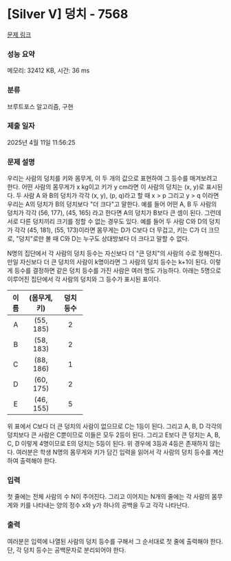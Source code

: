# [Silver V] 덩치 - 7568 

[문제 링크](https://www.acmicpc.net/problem/7568) 

### 성능 요약

메모리: 32412 KB, 시간: 36 ms

### 분류

브루트포스 알고리즘, 구현

### 제출 일자

2025년 4월 11일 11:56:25

### 문제 설명

<p>우리는 사람의 덩치를 키와 몸무게, 이 두 개의 값으로 표현하여 그 등수를 매겨보려고 한다. 어떤 사람의 몸무게가 x kg이고 키가 y cm라면 이 사람의 덩치는 (x, y)로 표시된다. 두 사람 A 와 B의 덩치가 각각 (x, y), (p, q)라고 할 때 x > p 그리고 y > q 이라면 우리는 A의 덩치가 B의 덩치보다 "더 크다"고 말한다. 예를 들어 어떤 A, B 두 사람의 덩치가 각각 (56, 177), (45, 165) 라고 한다면 A의 덩치가 B보다 큰 셈이 된다. 그런데 서로 다른 덩치끼리 크기를 정할 수 없는 경우도 있다. 예를 들어 두 사람 C와 D의 덩치가 각각 (45, 181), (55, 173)이라면 몸무게는 D가 C보다 더 무겁고, 키는 C가 더 크므로, "덩치"로만 볼 때 C와 D는 누구도 상대방보다 더 크다고 말할 수 없다.</p>

<p>N명의 집단에서 각 사람의 덩치 등수는 자신보다 더 "큰 덩치"의 사람의 수로 정해진다. 만일 자신보다 더 큰 덩치의 사람이 k명이라면 그 사람의 덩치 등수는 k+1이 된다. 이렇게 등수를 결정하면 같은 덩치 등수를 가진 사람은 여러 명도 가능하다. 아래는 5명으로 이루어진 집단에서 각 사람의 덩치와 그 등수가 표시된 표이다.</p>

<table class="table table-bordered" style="width: 35%;">
	<thead>
		<tr>
			<th style="text-align: center;">이름</th>
			<th style="text-align: center;">(몸무게, 키)</th>
			<th style="text-align: center;">덩치 등수</th>
		</tr>
	</thead>
	<tbody>
		<tr>
			<td style="text-align: center;">A</td>
			<td style="text-align: center;">(55, 185)</td>
			<td style="text-align: center;">2</td>
		</tr>
		<tr>
			<td style="text-align: center;">B</td>
			<td style="text-align: center;">(58, 183)</td>
			<td style="text-align: center;">2</td>
		</tr>
		<tr>
			<td style="text-align: center;">C</td>
			<td style="text-align: center;">(88, 186)</td>
			<td style="text-align: center;">1</td>
		</tr>
		<tr>
			<td style="text-align: center;">D</td>
			<td style="text-align: center;">(60, 175)</td>
			<td style="text-align: center;">2</td>
		</tr>
		<tr>
			<td style="text-align: center;">E</td>
			<td style="text-align: center;">(46, 155)</td>
			<td style="text-align: center;">5</td>
		</tr>
	</tbody>
</table>

<p>위 표에서 C보다 더 큰 덩치의 사람이 없으므로 C는 1등이 된다. 그리고 A, B, D 각각의 덩치보다 큰 사람은 C뿐이므로 이들은 모두 2등이 된다. 그리고 E보다 큰 덩치는 A, B, C, D 이렇게 4명이므로 E의 덩치는 5등이 된다. 위 경우에 3등과 4등은 존재하지 않는다. 여러분은 학생 N명의 몸무게와 키가 담긴 입력을 읽어서 각 사람의 덩치 등수를 계산하여 출력해야 한다.</p>

### 입력 

 <p>첫 줄에는 전체 사람의 수 N이 주어진다. 그리고 이어지는 N개의 줄에는 각 사람의 몸무게와 키를 나타내는 양의 정수 x와 y가 하나의 공백을 두고 각각 나타난다.</p>

### 출력 

 <p>여러분은 입력에 나열된 사람의 덩치 등수를 구해서 그 순서대로 첫 줄에 출력해야 한다. 단, 각 덩치 등수는 공백문자로 분리되어야 한다.</p>

